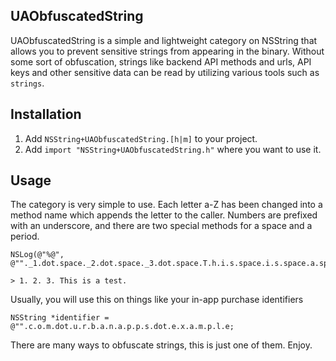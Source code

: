 ## UAObfuscatedString

UAObfuscatedString is a simple and lightweight category on NSString that allows you to prevent sensitive strings from appearing in the binary. Without some sort of obfuscation, strings like backend API methods and urls, API keys and other sensitive data can be read by utilizing various tools such as `strings`.

## Installation

1. Add `NSString+UAObfuscatedString.[h|m]` to your project. 
2. Add `import "NSString+UAObfuscatedString.h"` where you want to use it.

## Usage

The category is very simple to use. Each letter a-Z has been changed into a method name which appends the letter to the caller. Numbers are prefixed with an underscore, and there are two special methods for a space and a period.

    NSLog(@"%@", @""._1.dot.space._2.dot.space._3.dot.space.T.h.i.s.space.i.s.space.a.space.t.e.s.t.dot); 
  
    > 1. 2. 3. This is a test.
 

Usually, you will use this on things like your in-app purchase identifiers

    NSString *identifier = @"".c.o.m.dot.u.r.b.a.n.a.p.p.s.dot.e.x.a.m.p.l.e;
    
There are many ways to obfuscate strings, this is just one of them. Enjoy.
